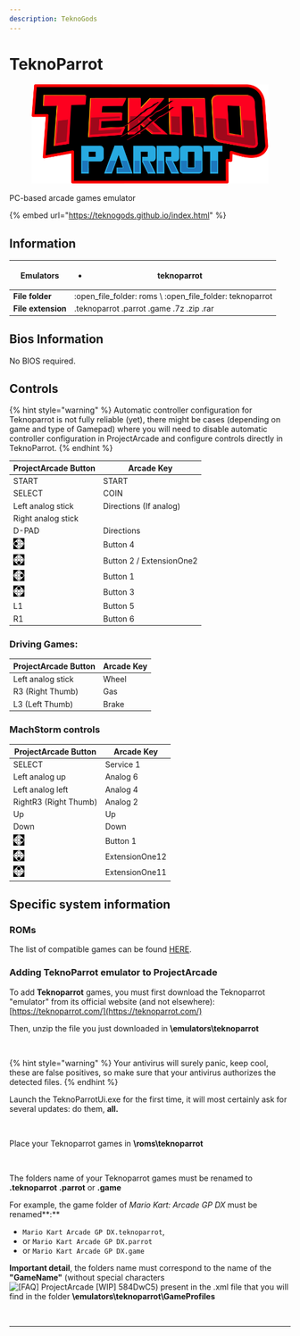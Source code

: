 ```yaml
---
description: TeknoGods
---
```


# TeknoParrot

<figure><img src="https://raw.githubusercontent.com/fabricecaruso/es-theme-carbon/52ff37c9e265587d006945a2ba695b5a962b3a3d/art/logos/teknoparrot.svg" alt=""><figcaption></figcaption></figure>

PC-based arcade games emulator

{% embed url="https://teknogods.github.io/index.html" %}

## Information

| **Emulators**      | <ul><li>teknoparrot</li></ul>                                |
| ------------------ | ------------------------------------------------------------ |
| **File folder**    | :open\_file\_folder: roms \ :open\_file\_folder: teknoparrot |
| **File extension** | .teknoparrot .parrot .game .7z .zip .rar                     |

## Bios Information

No BIOS required.

## Controls

{% hint style="warning" %}
Automatic controller configuration for Teknoparrot is not fully reliable (yet), there might be cases (depending on game and type of Gamepad) where you will need to disable automatic controller configuration in ProjectArcade and configure controls directly in TeknoParrot.
{% endhint %}

| ProjectArcade Button                                       | Arcade Key               |
| ----------------------------------------------------- | ------------------------ |
| START                                                 | START                    |
| SELECT                                                | COIN                     |
| Left analog stick                                     | Directions (If analog)   |
| Right analog stick                                    |                          |
| D-PAD                                                 | Directions               |
| ![](<../../../.gitbook/assets/image (2) (1) (1).png>) | Button 4                 |
| ![](<../../../.gitbook/assets/image (1) (2) (1).png>) | Button 2 / ExtensionOne2 |
| ![](<../../../.gitbook/assets/image (4) (1).png>)     | Button 1                 |
| ![](<../../../.gitbook/assets/image (3) (1) (2).png>) | Button 3                 |
| L1                                                    | Button 5                 |
| R1                                                    | Button 6                 |

### Driving Games:

| ProjectArcade Button   | Arcade Key |
| ----------------- | ---------- |
| Left analog stick | Wheel      |
| R3 (Right Thumb)  | Gas        |
| L3 (Left Thumb)   | Brake      |

### MachStorm controls

| ProjectArcade Button                                       | Arcade Key     |
| ----------------------------------------------------- | -------------- |
| SELECT                                                | Service 1      |
| Left analog up                                        | Analog 6       |
| Left analog left                                      | Analog 4       |
| RightR3 (Right Thumb)                                 | Analog 2       |
| Up                                                    | Up             |
| Down                                                  | Down           |
| ![](<../../../.gitbook/assets/image (4) (1).png>)     | Button 1       |
| ![](<../../../.gitbook/assets/image (1) (2) (1).png>) | ExtensionOne12 |
| ![](<../../../.gitbook/assets/image (3) (1) (2).png>) | ExtensionOne11 |

## Specific system information

### ROMs

The list of compatible games can be found [HERE](https://teknogods.github.io/compatibility.html).

### Adding TeknoParrot emulator to ProjectArcade

To add **Teknoparrot** games, you must first download the Teknoparrot "emulator" from its official website (and not elsewhere): [https://teknoparrot.com/](https://teknoparrot.com/)

Then, unzip the file you just downloaded in **\emulators\teknoparrot**

<figure><img src="https://i.imgur.com/fAk6RTy.png" alt=""><figcaption></figcaption></figure>

{% hint style="warning" %}
Your antivirus will surely panic, keep cool, these are false positives, so make sure that your antivirus authorizes the detected files.
{% endhint %}

Launch the TeknoParrotUi.exe for the first time, it will most certainly ask for several updates: do them, **all.**

<figure><img src="https://i.imgur.com/liUVclK.png" alt=""><figcaption></figcaption></figure>

Place your Teknoparrot games in **\roms\teknoparrot**

<figure><img src="https://i.imgur.com/rjJ3XuI.png" alt=""><figcaption></figcaption></figure>

The folders name of your Teknoparrot games must be renamed to **.teknoparrot** **.parrot** or **.game**

For example, the game folder of _Mario Kart: Arcade GP DX_ must be renamed**:**&#x20;

* `Mario Kart Arcade GP DX.teknoparrot`,&#x20;
* or `Mario Kart Arcade GP DX.parrot`
* or `Mario Kart Arcade GP DX.game`

**Important detail**, the folders name must correspond to the name of the **"GameName"** (without special characters ![\[FAQ\] ProjectArcade \[WIP\] 584DwC5](https://i.imgur.com/584DwC5.png)) present in the .xml file that you will find in the folder **\emulators\teknoparrot\GameProfiles**

<figure><img src="https://i.imgur.com/wKid67O.png" alt=""><figcaption></figcaption></figure>

****
